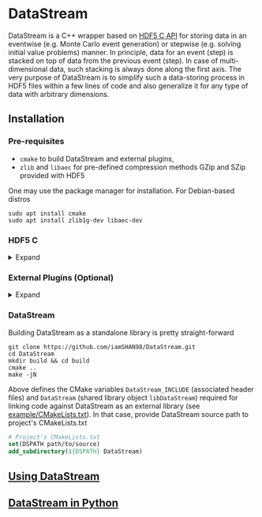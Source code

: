 # DataStream

DataStream is a C++ wrapper based on [HDF5 C API](http://portal.hdfgroup.org/display/HDF5/Core+Library)
for  storing data  in an  eventwise (e.g. Monte Carlo 
event  generation) or stepwise  (e.g. solving initial 
value  problems) manner.  In principle,  data for  an 
event  (step)  is  stacked  on top  of data  from the
previous event  (step). In case  of multi-dimensional 
data, such stacking  is always  done  along the first
axis. The  very purpose of DataStream  is to simplify
such  a data-storing  process in  HDF5 files within a
few lines of code and also generalize it for any type
of data with arbitrary dimensions.

## Installation

### Pre-requisites
  - `cmake` to build DataStream and external plugins,
  - `zlib` and `libaec` for pre-defined  compression
    methods GZip and SZip provided with HDF5

  One  may use  the package manager for installation.
  For Debian-based distros

  ```shell
  sudo apt install cmake
  sudo apt install zlib1g-dev libaec-dev
  ```

### HDF5 C

<details>
  <summary> Expand </summary>

  DataStream requires  only  C bindings  that  can be
  built from source

  - Create an  installation directory  and  define an
    environment  variable  using  its' absolute  path
    (for ease of configuration later)

    ```shell
    mkdir path/to/HDF5
    export HDF5_Path=path/to/HDF5
    ```

    *Append last line to* `.bashrc` (*or* `.profile`)

  - Extract the [source](https://github.com/HDFGroup/hdf5/tags) (pick any one)

    ```shell
    tar -xzf hdf5-hdf5-x_yy_z.tar.gz
    ```

  - Launch `configure` script specifying installation
    path  and configuration  options for  compression 
    libraries

    ```shell
    cd hdf5-hdf5-x_yy_z
    ./configure --prefix=$HDF5_Path --with-zlib --with-szlib
    make -jN install
    ```

    *Replace* `N` *with desired number of threads for
     parallel compilation*

  - Add HDF5 binaries and scripts to `PATH` and verify
    installation

    ```shell
    export PATH=$PATH:$HDF5_Path/bin
    h5cc --version
    ```

</details>

### External Plugins (Optional)

<details>
  <summary> Expand </summary>

  HDF5 (version >= `1.8.11`) enables [dynamic filter loading](https://docs.hdfgroup.org/hdf5/rfc/HDF5DynamicallyLoadedFilters.pdf) 
  e.g.  applying  non-native  compression  filters at 
  runtime. DataStream  comes configured with two such
  methods BZip2 and ZStd.

  - Install corresponding libraries
    
    ```shell
    sudo apt install libbz2-dev libzstd-dev
    ```

  - Install [BZip2 filter plugin](https://github.com/nexusformat/HDF5-External-Filter-Plugins.git)

    ```shell
    git clone https://github.com/nexusformat/HDF5-External-Filter-Plugins.git
    cd HDF5-External-Filter-Plugins
    cmake . -DCMAKE_INSTALL_PREFIX=$HDF5_Path -DENABLE_BZIP2_PLUGIN=True
    make install
    ```

    *Plugin gets installed at* `HDF5_Path/lib/plugins`

  - Install [ZStd filter plugin](https://github.com/aparamon/HDF5Plugin-Zstandard)
    
    ```shell
    git clone https://github.com/aparamon/HDF5Plugin-Zstandard.git
    cd HDF5Plugin-Zstandard
    cmake . -DPLUGIN_INSTALL_PATH=$HDF5_Path/lib/plugins
    make install
    ```

  - Define environment variable for plugin installation
   (append to `.bashrc`)

    ```shell
    export HDF5_PLUGIN_PATH=$HDF5_Path/lib/plugins
    ```

</details>

### DataStream

Building DataStream as a standalone library is pretty
straight-forward

```shell
git clone https://github.com/iamSHAN98/DataStream.git
cd DataStream
mkdir build && cd build
cmake ..
make -jN
```

Above defines the CMake variables `DataStream_INCLUDE`
(associated  header files) and  `DataStream` (shared
library object `libDataStream`) required for linking
code against DataStream as an external library (see
[example/CMakeLists.txt](example/CMakeLists.txt)). In that case, provide 
DataStream source path to project's CMakeLists.txt

  ```cmake
  # Project's CMakeLists.txt
  set(DSPATH path/to/source)
  add_subdirectory(${DSPATH} DataStream)
  ```

## [Using DataStream](example/README.md)

## [DataStream in Python](python/README.md)
